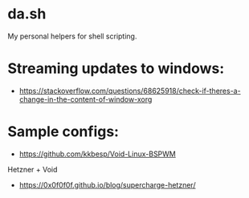 # da.sh
My personal helpers for shell scripting.


# Streaming updates to windows:
  * https://stackoverflow.com/questions/68625918/check-if-theres-a-change-in-the-content-of-window-xorg


# Sample configs:
  * https://github.com/kkbesp/Void-Linux-BSPWM

Hetzner + Void
* https://0x0f0f0f.github.io/blog/supercharge-hetzner/
